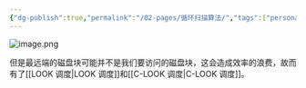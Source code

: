 ```yaml
---
{"dg-publish":true,"permalink":"/02-pages/循环扫描算法/","tags":["personal/blog","os/disk"]}
---
```


![image.png](https://yelanyanyu-img-bed.oss-cn-hangzhou.aliyuncs.com/img/blog/2024/11/20241108222357.png)

但是最远端的磁盘块可能并不是我们要访问的磁盘块，这会造成效率的浪费，故而有了[[LOOK 调度\|LOOK 调度]]和[[C-LOOK 调度\|C-LOOK 调度]]。